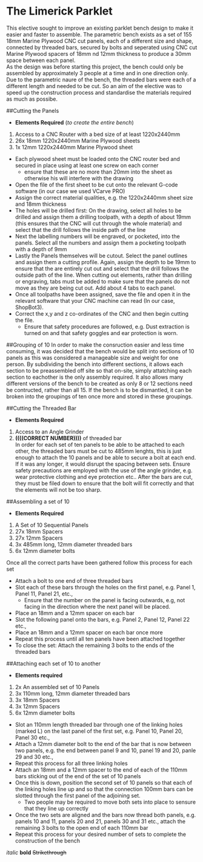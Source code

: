 # The Limerick Parklet
This elective sought to improve an existing parklet bench design to make it easier and faster to assemble. The parametric bench exists as a set of 155 18mm Marine Plywood CNC cut panels, each of a different size and shape, connected by threaded bars, secured by bolts and seperated using CNC cut Marine Plywood spacers of 18mm nd 12mm thickness to produce a 30mm space between each panel.  
As the design was before starting this project, the bench could only be assembled by approximately 3 people at a time and in one direction only. Due to the parametric naure of the bench, the threaded bars were each of a different length and needed to be cut. So an aim of the elective was to speed up the construction process and standardise the materials required as much as possibe. 

##Cutting the Panels
  * **Elements Required** (_to create the entire bench_)
   1. Access to a CNC Router with a bed size of at least 1220x2440mm
   2. 26x 18mm 1220x2440mm Marine Plywood sheets
   3. 1x 12mm 1220x2440mm Marine Plywood sheet  
   
* Each plywood sheet must be loaded onto the CNC router bed and secured in place using at least one screw on each corner
  * ensure that these are no more than 20mm into the sheet as otherwise his will interfere with the drawing
* Open the file of the first sheet to be cut onto the relevant G-code software (in our case we used VCarve PRO)
* Assign the correct material qualities, e.g. the 1220x2440mm sheet size and 18mm thickness
* The holes will be drilled first: On the drawing, select all holes to be drilled and assign them a drilling toolpath, with a depth of about 19mm (this ensures that the CNC will cut through the whole material) and select that the drill follows the inside path of the line
* Next the labelling numbers will be engraved, or pocketed, into the panels. Select all the numbers and assign them a pocketing toolpath with a depth of 9mm
* Lastly the Panels themselves will be cutout. Select the panel outlines and assign them a cutting profile. Again, assign the depth to be 19mm to ensure that the are entirely cut out and select that the drill follows the outside path of the line. When cutting out elements, rather than drilling or engraving, tabs must be added to make sure that the panels do not move as they are being cut out. Add about 4 tabs to each panel.
* Once all toolpaths have been assigned, save the file and open it in the relevant software that your CNC machine can read (In our case, ShopBot3).
* Correct the x,y and z co-ordinates of the CNC and then begin cutting the file.
  * Ensure that safety procedures are followed, e.g. Dust extraction is turned on and that safety goggles and ear protection is worn.


##Grouping of 10 
In order to make the consruction easier and less time consuming, it was decided that the bench would be split into sections of 10 panels as this was considered a manageable size and weight for one person. By subdividing the bench into different sections, it allows each section to be preassembled off site so that on-site, simply attatching each section to eachother is the only assembly required. It also allows many different versions of the bench to be created as only 8 or 12 sections need be contructed, rather than all 15. If the bench is to be dismantled, it can be broken into the groupings of ten once more and stored in these groupings.

##Cutting the Threaded Bar
  * **Elements Required**
   1. Access to an Angle Grinder
   2. **((((CORRECT NUMBER))))** of threaded bar  
In order for each set of ten panels to be able to be attached to each other, the threaded bars must be cut to 485mm lenghts, this is just enough to attach the 10 panels and be able to secure a bolt at each end. If it was any longer, it would disrupt the spacing between sets. Ensure safety precautions are employed with the use of the angle grinder, e.g. wear protective clothing and eye protection etc.. After the bars are cut, they must be filed down to ensure that the bolt will fit correctly and that the elements will not be too sharp.

##Assembling a set of 10
  * **Elements Required**
   1. A Set of 10 Sequential Panels
   2. 27x 18mm Spacers
   3. 27x 12mm Spacers
   4. 3x 485mm long, 12mm diameter threaded bars
   5. 6x 12mm diameter bolts  

Once all the correct parts have been gathered follow this process for each set  
* Attach a bolt to one end of three threaded bars
* Slot each of these bars through the holes on  the first panel, e.g. Panel 1, Panel 11, Panel 21, etc.,
  * Ensure that the number on the panel is facing outwards, e.g, not facing in the direction where the next panel will be placed.
* Place an 18mm and a 12mm spacer on each bar
* Slot the following panel onto the bars, e.g. Panel 2, Panel 12, Panel 22 etc.,
* Place an 18mm and a 12mm spacer on each bar once more
* Repeat this process until all ten panels have been attached together
* To close the set: Attach the remaining 3 bolts to the ends of the threaded bars

##Attaching each set of 10 to another
  * **Elements required**
   1. 2x An assembled set of 10 Panels
   2. 3x 110mm long, 12mm diameter threaded bars
   3. 3x 18mm Spacers
   4. 3x 12mm Spacers
   5. 6x 12mm diameter bolts
   
* Slot an 110mm length threaded bar through one of the linking holes (marked L) on the last panel of the first set, e.g. Panel 10, Panel 20, Panel 30 etc.,
* Attach a 12mm diameter bolt to the end of the bar that is now between two panels, e.g. the end between panel 9 and 10, panel 19 and 20, panle 29 and 30 etc.,
* Repeat this process for all three linking holes
* Attach an 18mm and a 12mm spacer to the end of each of the 110mm bars sticking out of the end of the set of 10 panels
* Once this is down, position the second set of 10 panels so that each of the linking holes line up and so that the connection 100mm bars can be slotted through the first panel of the adjoining set.
  * Two people may be required to move both sets into place to sensure that they line up correctly
* Once the two sets are aligned and the bars now thread both panels, e.g. panels 10 and 11, panels 20 and 21, panels 30 and 31 etc., attach the remaining 3 bolts to the open end of each 110mm bar
* Repeat this process for your desired number of sets to complete the construction of the bench

_italic_
**bold** 
~~Strikethrough~~
